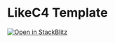 # LikeC4 Template


[![Open in StackBlitz](https://developer.stackblitz.com/img/open_in_stackblitz.svg)](https://stackblitz.com/github/likec4/template?file=model.c4&initialpath=%2F%3Fview%3Dindex)